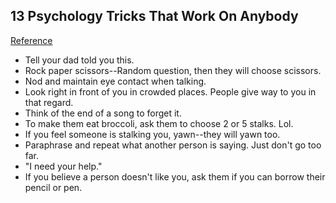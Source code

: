 ## 13 Psychology Tricks That Work On Anybody
[Reference](https://www.youtube.com/watch?v=FSvxuekIVuk)

- Tell your dad told you this.
- Rock paper scissors--Random question, then they will choose scissors.
- Nod and maintain eye contact when talking.
- Look right in front of you in crowded places. People give way to you in that regard.
- Think of the end of a song to forget it.
- To make them eat broccoli, ask them to choose 2 or 5 stalks. Lol.
- If you feel someone is stalking you, yawn--they will yawn too.
- Paraphrase and repeat what another person is saying. Just don't go too far.
- "I need your help."
- If you believe a person doesn't like you, ask them if you can borrow their pencil or pen.
